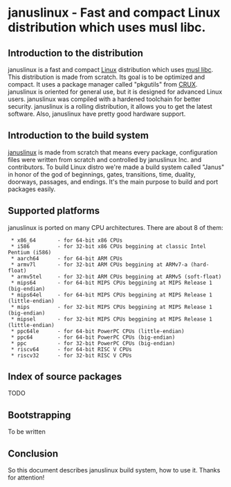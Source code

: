 # januslinux - Fast and compact Linux distribution which uses musl libc.

## Introduction to the distribution
januslinux is a fast and compact [Linux](https://www.kernel.org/) distribution which uses [musl libc](http://www.musl-libc.org/). This distribution is made from scratch. Its goal is to be optimized and compact. It uses a package manager called "pkgutils" from [CRUX](https://crux.nu/). januslinux is oriented for general use, but it is designed for advanced Linux users. januslinux was compiled with a hardened toolchain for better security. januslinux is a rolling distribution, it allows you to get the latest software. Also, januslinux have pretty good hardware support.

## Introduction to the build system
[januslinux](https://januslinux.github.io/) is made from scratch that means every package, configuration files were written from scratch and controlled by januslinux Inc. and contributors. To build Linux distro we're made a build system called "Janus" in honor of the god of beginnings, gates, transitions, time, duality, doorways, passages, and endings. It's the main purpose to build and port packages easily.

## Supported platforms
januslinux is ported on many CPU architectures. There are about 8 of them:
```
 * x86_64       - for 64-bit x86 CPUs
 * i586         - for 32-bit x86 CPUs beggining at classic Intel Pentium (i586)
 * aarch64      - for 64-bit ARM CPUs
 * armv7l       - for 32-bit ARM CPUs beggining at ARMv7-a (hard-float)
 * armv5tel     - for 32-bit ARM CPUs beggining at ARMv5 (soft-float)
 * mips64       - for 64-bit MIPS CPUs beggining at MIPS Release 1 (big-endian)
 * mips64el     - for 64-bit MIPS CPUs beggining at MIPS Release 1 (little-endian)
 * mips         - for 32-bit MIPS CPUs beggining at MIPS Release 1 (big-endian)
 * mipsel       - for 32-bit MIPS CPUs beggining at MIPS Release 1 (little-endian)
 * ppc64le      - for 64-bit PowerPC CPUs (little-endian)
 * ppc64        - for 64-bit PowerPC CPUs (big-endian)
 * ppc          - for 32-bit PowerPC CPUs (big-endian)
 * riscv64      - for 64-bit RISC V CPUs
 * riscv32      - for 32-bit RISC V CPUs
```
 
## Index of source packages
TODO

## Bootstrapping
To be written

## Conclusion
So this document describes januslinux build system, how to use it. Thanks for attention!
